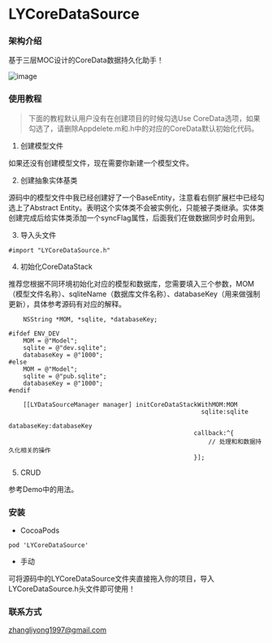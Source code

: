 # LYCoreDataSource

### 架构介绍

基于三层MOC设计的CoreData数据持久化助手！

![image](https://kxl-001.oss-cn-beijing.aliyuncs.com/kxl-help/3moc.jpg)

### 使用教程

> 下面的教程默认用户没有在创建项目的时候勾选Use CoreData选项，如果勾选了，请删除Appdelete.m和.h中的对应的CoreData默认初始化代码。

1. 创建模型文件

如果还没有创建模型文件，现在需要你新建一个模型文件。

2. 创建抽象实体基类

源码中的模型文件中我已经创建好了一个BaseEntity，注意看右侧扩展栏中已经勾选上了Abstract Entity。表明这个实体类不会被实例化，只能被子类继承。实体类创建完成后给实体类添加一个syncFlag属性，后面我们在做数据同步时会用到。

3. 导入头文件
```
#import "LYCoreDataSource.h"
```

4. 初始化CoreDataStack

推荐您根据不同环境初始化对应的模型和数据库，您需要填入三个参数，MOM（模型文件名称）、sqliteName（数据库文件名称）、databaseKey（用来做强制更新），具体参考源码有对应的解释。

```
    NSString *MOM, *sqlite, *databaseKey;
    
#ifdef ENV_DEV
    MOM = @"Model";
    sqlite = @"dev.sqlite";
    databaseKey = @"1000";
#else
    MOM = @"Model";
    sqlite = @"pub.sqlite";
    databaseKey = @"1000";
#endif
    
    [[LYDataSourceManager manager] initCoreDataStackWithMOM:MOM
                                                     sqlite:sqlite
                                                databaseKey:databaseKey
                                                   callback:^{
                                                       // 处理和和数据持久化相关的操作
                                                   }];
```

5. CRUD

参考Demo中的用法。

### 安装

- CocoaPods

```
pod 'LYCoreDataSource'
```

- 手动

可将源码中的LYCoreDataSource文件夹直接拖入你的项目，导入LYCoreDataSource.h头文件即可使用！

### 联系方式

zhangliyong1997@gmail.com
